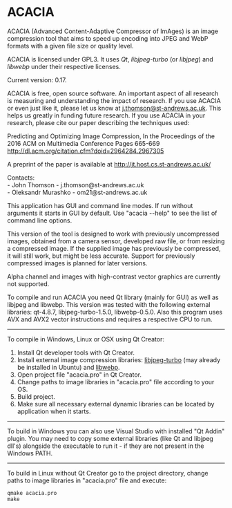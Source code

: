 # ACACIA

ACACIA (Advanced Content-Adaptive Compressor of ImAges) is an image compression tool that aims to speed up encoding into JPEG and WebP formats with a given file size or quality level.

ACACIA is licensed under GPL3. It uses *Qt*, *libjpeg-turbo* (or *libjpeg*) and *libwebp* under their respective licenses.

Current version: 0.17.

ACACIA is free, open source software. An important aspect of all research is measuring and understanding the impact of research. If you use ACACIA or even just like it, please let us know at j.thomson@st-andrews.ac.uk. This helps us greatly in funding future research.
If you use ACACIA in your research, please cite our paper describing the techniques used:

Predicting and Optimizing Image Compression, In the Proceedings of the 2016 ACM on Multimedia Conference Pages 665-669
http://dl.acm.org/citation.cfm?doid=2964284.2967305

A preprint of the paper is available at http://jt.host.cs.st-andrews.ac.uk/

<p>Contacts:</br>
- John Thomson - j.thomson@st-andrews.ac.uk </br>
- Oleksandr Murashko - om21@st-andrews.ac.uk </br>
</p>

This application has GUI and command line modes. If run without arguments it starts in GUI by default. Use "acacia --help" to see the list of command line options.

This version of the tool is designed to work with previously uncompressed images, obtained from a camera sensor, developed raw file, or from resizing a compressed image. If the supplied image has previously be compressed, it will still work, but might be less accurate. Support for previously compressed images is planned for later versions.

Alpha channel and images with high-contrast vector graphics are currently not supported.

To compile and run ACACIA you need Qt library (mainly for GUI) as well as libjpeg and libwebp. This version was tested with the following external libraries: qt-4.8.7, libjpeg-turbo-1.5.0, libwebp-0.5.0. Also this program uses AVX and AVX2 vector instructions and requires a respective CPU to run.

-----

To compile in Windows, Linux or OSX using Qt Creator:

1. Install Qt developer tools with Qt Creator.
2. Install external image compression libraries: [libjpeg-turbo](https://sourceforge.net/projects/libjpeg-turbo/files/) (may already be installed in Ubuntu) and [libwebp](https://developers.google.com/speed/webp/download).
3. Open project file "acacia.pro" in Qt Creator.
4. Change paths to image libraries in "acacia.pro" file according to your OS.
5. Build project.
6. Make sure all necessary external dynamic libraries can be located by application when it starts.

-----

To build in Windows you can also use Visual Studio with installed "Qt Addin" plugin. You may need to copy some external libraries (like Qt and libjpeg dll's) alongside the executable to run it - if they are not present in the Windows PATH.

-----

To build in Linux without Qt Creator go to the project directory, change paths to image libraries in "acacia.pro" file and execute:
```
qmake acacia.pro
make
```

